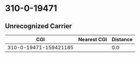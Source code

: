 # 310-0-19471
## Unrecognized Carrier


| CGI | Nearest CGI | Distance |
|-----|-------------|----------|
| 310-0-19471-159421185 |  | 0.0 |
